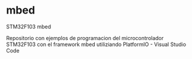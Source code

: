 # mbed
STM32F103 mbed

Repositorio con ejemplos de programacion del microcontrolador STM32F103 con el framework mbed utiliziando PlatformIO - Visual Studio Code
